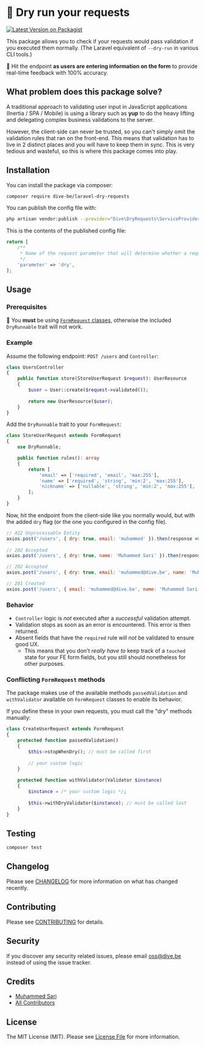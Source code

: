 # 🥵 Dry run your requests

[![Latest Version on Packagist](https://img.shields.io/packagist/v/dive-be/laravel-dry-requests.svg?style=flat-square)](https://packagist.org/packages/dive-be/laravel-dry-requests)

This package allows you to check if your requests would pass validation if you executed them normally. 
(The Laravel equivalent of `--dry-run` in various CLI tools.)

🚀 Hit the endpoint **as users are entering information on the form** to provide real-time feedback with 100% accuracy. 


## What problem does this package solve?

A traditional approach to validating user input in JavaScript applications (Inertia / SPA / Mobile) is using a library such as **yup**
to do the heavy lifting and delegating complex business validations to the server.

However, the client-side can never be trusted, so you can't simply omit the validation rules that ran on the front-end.
This means that validation has to live in 2 distinct places and you will have to keep them in sync.
This is very tedious and wasteful, so this is where this package comes into play.

## Installation

You can install the package via composer:

```bash
composer require dive-be/laravel-dry-requests
```

You can publish the config file with:
```bash
php artisan vendor:publish --provider="Dive\DryRequests\ServiceProvider" --tag="config"
```

This is the contents of the published config file:

```php
return [
    /**
     * Name of the request parameter that will determine whether a request is running dry.
     */
    'parameter' => 'dry',
];
```

## Usage

### Prerequisites

📣 You **must** be using [`FormRequest` classes](https://laravel.com/docs/9.x/validation#form-request-validation), otherwise the included `DryRunnable` trait will not work.

### Example

Assume the following endpoint: `POST /users` and `Controller`:

```php
class UsersController
{
    public function store(StoreUserRequest $request): UserResource
    {
        $user = User::create($request->validated());
    
        return new UserResource($user);
    }
}
```

Add the `DryRunnable` trait to your `FormRequest`:

```php
class StoreUserRequest extends FormRequest
{
    use DryRunnable;

    public function rules(): array
    {
        return [
            'email' => ['required', 'email', 'max:255'],
            'name' => ['required', 'string', 'min:2', 'max:255'],
            'nickname' => ['nullable', 'string', 'min:2', 'max:255'],
        ];
    }
}
```

Now, hit the endpoint from the client-side like you normally would, but with the added `dry` flag (or the one you configured in the config file).

```js
// 422 Unprocessable Entity
axios.post('/users', { dry: true, email: 'muhammed' }).then(response => response.status);
     
// 202 Accepted
axios.post('/users', { dry: true, name: 'Muhammed Sari' }).then(response => response.status);

// 202 Accepted
axios.post('/users', { dry: true, email: 'muhammed@dive.be', name: 'Muhammed Sari' }).then(response => response.status);

// 201 Created
axios.post('/users', { email: 'muhammed@dive.be', name: 'Muhammed Sari' }).then(response => response.status);
```

### Behavior

- `Controller` logic is *not* executed after a *successful* validation attempt.
- Validation stops as soon as an error is encountered. This error is then returned.
- Absent fields that have the `required` rule will *not* be validated to ensure good UX. 
  - This means that you don't *really have to* keep track of a `touched` state for your FE form fields, but you still should nonetheless for other purposes.

### Conflicting `FormRequest` methods

The package makes use of the available methods `passedValidation` and `withValidator` available on `FormRequest` classes to enable its behavior.

If you define these in your own requests, you must call the "dry" methods manually:

```php
class CreateUserRequest extends FormRequest
{
    protected function passedValidation()
    {
        $this->stopWhenDry(); // must be called first
        
        // your custom logic
    }
    
    protected function withValidator(Validator $instance)
    {
        $instance = /* your custom logic */;
        
        $this->withDryValidator($instance); // must be called last
    }
}
```

## Testing

```bash
composer test
```

## Changelog

Please see [CHANGELOG](CHANGELOG.md) for more information on what has changed recently.

## Contributing

Please see [CONTRIBUTING](CONTRIBUTING.md) for details.

## Security

If you discover any security related issues, please email oss@dive.be instead of using the issue tracker.

## Credits

- [Muhammed Sari](https://github.com/mabdullahsari)
- [All Contributors](../../contributors)

## License

The MIT License (MIT). Please see [License File](LICENSE.md) for more information.
